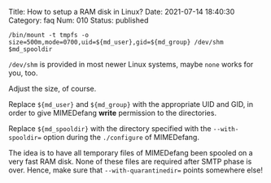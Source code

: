 Title: How to setup a RAM disk in Linux?
Date: 2021-07-14 18:40:30
Category: faq
Num: 010
Status: published

`/bin/mount -t tmpfs -o size=500m,mode=0700,uid=${md_user},gid=${md_group} /dev/shm $md_spooldir`

`/dev/shm` is provided in most newer Linux systems, maybe `none` works for you, too.

Adjust the size, of course.

Replace `${md_user}` and `${md_group}` with the appropriate UID and GID, in order to give MIMEDefang **write** permission to the directories.

Replace `${md_spooldir}` with the directory specified with the `--with-spooldir=` option during the `./configure` of MIMEDefang.

The idea is to have all temporary files of MIMEDefang been spooled on a very fast RAM disk. None of these files are required after SMTP phase is over. Hence, make sure that `--with-quarantinedir=` points somewhere else!
